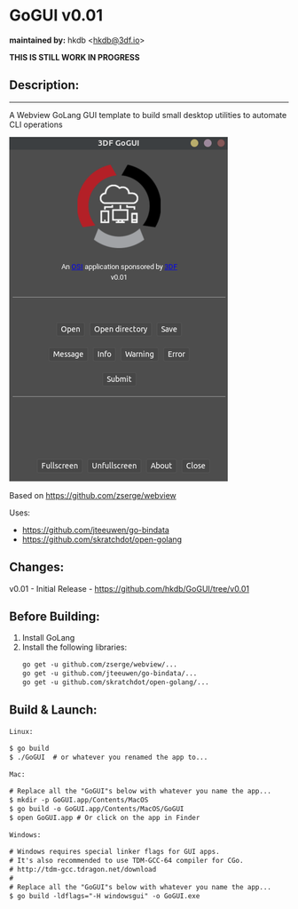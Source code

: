 # GoGUI v0.01
**maintained by:** hkdb \<<hkdb@3df.io>\><br />

<b>THIS IS STILL WORK IN PROGRESS</b>

## Description:
---
A Webview GoLang GUI template to build small desktop utilities to automate CLI operations

![screnshot](GoGUI.png)

Based on https://github.com/zserge/webview

Uses:
- https://github.com/jteeuwen/go-bindata
- https://github.com/skratchdot/open-golang

## Changes:

v0.01 - Initial Release - https://github.com/hkdb/GoGUI/tree/v0.01

## Before Building:

1. Install GoLang
2. Install the following libraries:
   ```
   go get -u github.com/zserge/webview/...
   go get -u github.com/jteeuwen/go-bindata/...
   go get -u github.com/skratchdot/open-golang/...
   ```

## Build & Launch:

`Linux:`

```
$ go build
$ ./GoGUI  # or whatever you renamed the app to...
```

`Mac:`

```
# Replace all the "GoGUI"s below with whatever you name the app...
$ mkdir -p GoGUI.app/Contents/MacOS
$ go build -o GoGUI.app/Contents/MacOS/GoGUI
$ open GoGUI.app # Or click on the app in Finder
```

`Windows:`

```
# Windows requires special linker flags for GUI apps.
# It's also recommended to use TDM-GCC-64 compiler for CGo.
# http://tdm-gcc.tdragon.net/download
#
# Replace all the "GoGUI"s below with whatever you name the app...
$ go build -ldflags="-H windowsgui" -o GoGUI.exe
```
